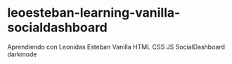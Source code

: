 # leoesteban-learning-vanilla-socialdashboard
Aprendiendo con Leonidas Esteban Vanilla HTML CSS JS SocialDashboard darkmode

